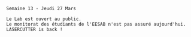     Semaine 13 - Jeudi 27 Mars

    Le Lab est ouvert au public. 
    Le monitorat des étudiants de l'EESAB n'est pas assuré aujourd'hui.
    LASERCUTTER is back !